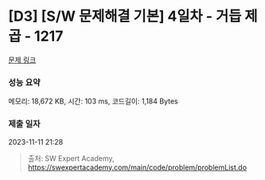 # [D3] [S/W 문제해결 기본] 4일차 - 거듭 제곱 - 1217 

[문제 링크](https://swexpertacademy.com/main/code/problem/problemDetail.do?contestProbId=AV14dUIaAAUCFAYD) 

### 성능 요약

메모리: 18,672 KB, 시간: 103 ms, 코드길이: 1,184 Bytes

### 제출 일자

2023-11-11 21:28



> 출처: SW Expert Academy, https://swexpertacademy.com/main/code/problem/problemList.do